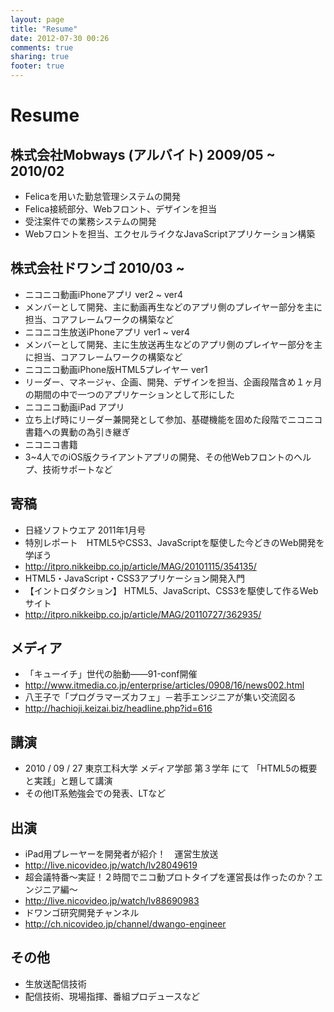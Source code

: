 ```yaml
---
layout: page
title: "Resume"
date: 2012-07-30 00:26
comments: true
sharing: true
footer: true
---
```


# Resume
## 株式会社Mobways (アルバイト) 2009/05 ~ 2010/02
* Felicaを用いた勤怠管理システムの開発
 * Felica接続部分、Webフロント、デザインを担当
* 受注案件での業務システムの開発
 * Webフロントを担当、エクセルライクなJavaScriptアプリケーション構築

## 株式会社ドワンゴ 2010/03 ~
* ニコニコ動画iPhoneアプリ ver2 ~ ver4
 * メンバーとして開発、主に動画再生などのアプリ側のプレイヤー部分を主に担当、コアフレームワークの構築など
* ニコニコ生放送iPhoneアプリ ver1 ~ ver4
 * メンバーとして開発、主に生放送再生などのアプリ側のプレイヤー部分を主に担当、コアフレームワークの構築など
* ニコニコ動画iPhone版HTML5プレイヤー ver1
 * リーダー、マネージャ、企画、開発、デザインを担当、企画段階含め１ヶ月の期間の中で一つのアプリケーションとして形にした
* ニコニコ動画iPad アプリ 
 * 立ち上げ時にリーダー兼開発として参加、基礎機能を固めた段階でニコニコ書籍への異動の為引き継ぎ
* ニコニコ書籍
 * 3~4人でのiOS版クライアントアプリの開発、その他Webフロントのヘルプ、技術サポートなど

## 寄稿
* 日経ソフトウエア 2011年1月号 
 * 特別レポート　HTML5やCSS3、JavaScriptを駆使した今どきのWeb開発を学ぼう
  * http://itpro.nikkeibp.co.jp/article/MAG/20101115/354135/
* HTML5・JavaScript・CSS3アプリケーション開発入門
 * 【イントロダクション】 HTML5、JavaScript、CSS3を駆使して作るWebサイト
  * http://itpro.nikkeibp.co.jp/article/MAG/20110727/362935/

## メディア
* 「キューイチ」世代の胎動――91-conf開催
 * http://www.itmedia.co.jp/enterprise/articles/0908/16/news002.html
* 八王子で「プログラマーズカフェ」－若手エンジニアが集い交流図る
 * http://hachioji.keizai.biz/headline.php?id=616

## 講演
* 2010 / 09 / 27 東京工科大学 メディア学部 第３学年 にて 「HTML5の概要と実践」と題して講演
* その他IT系勉強会での発表、LTなど

## 出演
* iPad用プレーヤーを開発者が紹介！　運営生放送
 * http://live.nicovideo.jp/watch/lv28049619
* 超会議特番～実証！２時間でニコ動プロトタイプを運営長は作ったのか？エンジニア編～
 * http://live.nicovideo.jp/watch/lv88690983
* ドワンゴ研究開発チャンネル
 * http://ch.nicovideo.jp/channel/dwango-engineer

## その他
* 生放送配信技術
 * 配信技術、現場指揮、番組プロデュースなど
